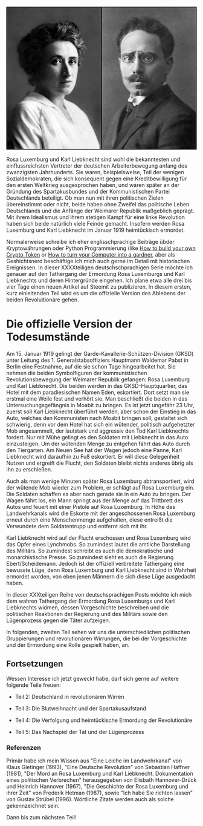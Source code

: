 ![Rosa und Karl](https://raw.githubusercontent.com/SmokinCaterpillar/blog/master/2017_01_19_rosa_luxemburg/rosa-karl.jpg)

Rosa Luxemburg und Karl Liebknecht sind wohl die bekanntesten und einflussreichsten Vertreter der deutschen Arbeiterbewegung anfang des zwanzigsten Jahrhunderts. Sie waren, beispielsweise, Teil der wenigen Sozialdemokraten, die sich konsequent gegen eine Kreditbewilligung für den ersten Weltkrieg ausgesprochen haben, und waren später an der Gründung des Spartakusbundes und der Kommunistischen Partei Deutschlands beteiligt. Ob man nun mit ihren politischen Zielen übereinstimmt oder nicht, beide haben ohne Zweifel das politische Leben Deutschlands und die Anfänge der Weimarer Republik maßgeblich geprägt. Mit ihrem Idealismus und ihrem stetigen Kampf für eine linke Revolution haben sich beide natürlich viele Feinde gemacht. Insofern werden Rosa Luxemburg und Karl Liebknecht im Januar 1919 heimtückisch ermordet.

Normalerweise schreibe ich eher englisschprachige Beiträge übder Kryptowährungen oder Python Programmierung (like [How to build your own Crypto Token](https://steemit.com/ethereum/@smcaterpillar/itchy-and-scratchy-ether-how-to-create-your-own-cryptocurrency-on-top-of-ethereum) or [How to turn your Computer into a gardner](https://steemit.com/science/@smcaterpillar/l-systems-how-your-computer-grows-flowers-and-trees-free-turtle-inside), aber als Geshichtsnerd beschäftige ich mich auch gerne im Detail mit historischen Ereignissen. In dieser XXXXteiligen deutschschprachigen Serie möchte ich genauer auf den Tathergang der Ermordung Rosa Luxemburgs und Karl Liebknechts und deren Hintergründe eingehen. Ich plane etwa alle drei bis vier Tage einen neuen Artikel auf Steemit zu publizieren. In diesem ersten, kurz einleitenden Teil wird es um die offizielle Version des Ablebens der beiden Revoluitionäre gehen.


# Die offizielle Version der Todesumstände

Am 15. Januar 1919 gelingt der Garde-Kavallerie-Schützen-Division (GKSD) unter Leitung des 1. Generalstabsoffiziers Hauptmann Waldemar Pabst in Berlin eine Festnahme, auf die sie schon Tage hingearbeitet hat. Sie nehmen die beiden Symbolfiguren der kommunistischen Revolutionsbewegung der Weimarer Republik gefangen: Rosa Luxemburg und Karl Liebknecht. Die beiden werden in das GKSD-Hauptquartier, das Hotel mit dem paradiesischen Namen Eden, eskortiert. Dort setzt man sie erstmal eine Weile fest und verhört sie. Man beschließt die beiden in das Untersuchungsgefängnis in Moabit zu bringen. Es ist jetzt ungefähr 23 Uhr, zuerst soll Karl Liebknecht überführt werden, aber schon der Einstieg in das Auto, welches den Kommunisten nach Moabit bringen soll, gestaltet sich schwierig, denn vor dem Hotel hat sich ein wütender, politisch aufgehetzter Mob angesammelt, der lautstark und aggressiv den Tod Karl Liebknechts fordert. Nur mit Mühe gelingt es den Soldaten mit Liebknecht in das Auto einzusteigen. Um der wütenden Menge zu entgehen fährt das Auto durch den Tiergarten. Am Neuen See hat der Wagen jedoch eine Panne, Karl Liebknecht wird daraufhin zu Fuß eskortiert. Er will diese Gelegenheit Nutzen und ergreift die Flucht, den Soldaten bleibt nichts anderes übrig als ihn zu erschießen.

Auch als man wenige Minuten später Rosa Luxemburg abtransportiert, wird der wütende Mob wieder zum Problem, er schlägt auf Rosa Luxemburg ein. Die Soldaten schaffen es aber noch gerade sie in ein Auto zu bringen. Der Wagen fährt los, ein Mann springt aus der Menge auf das Trittbrett des Autos und feuert mit einer Pistole auf Rosa Luxemburg. In Höhe des Landwehrkanals wird die Eskorte mit der angeschossenen Rosa Luxemburg erneut durch eine Menschenmenge aufgehalten, diese entreißt die Verwundete dem Soldatentrupp und entfernt sich mit ihr.

Karl Liebknecht wird auf der Flucht erschossen und Rosa Luxemburg wird das Opfer eines Lynchmobs.
So zumindest lautet die amtliche Darstellung des Militärs. So zumindest schreibt es auch die demokratische und monarchistische Presse. So zumindest sieht es auch die Regierung Ebert/Scheidemann.
Jedoch ist der offiziell verbreitete Tathergang eine bewusste Lüge, denn Rosa Luxemburg und Karl Liebknecht sind in Wahrheit ermordet worden, von eben jenen Männern die sich diese Lüge ausgedacht haben.

In dieser XXXteiligen Reihe von deutschsprachigen Posts möchte ich mich dem wahren Tathergang der Ermordung Rosa Luxemburgs und Karl Liebknechts widmen, dessen Vorgeschichte beschreiben und die politischen Reaktionen der Regierung und des Militärs sowie den Lügenprozess gegen die Täter aufzeigen.

In folgenden, zweiten Teil sehen wir uns die unterschiedlichen politischen Gruppierungen und revolutionären Wirrungen, die bei der Vorgeschichte und der Ermordung eine Rolle gespielt haben, an.

## Fortsetzungen

Wessen Interesse ich jetzt geweckt habe, darf sich gerne auf weitere folgende Teile freuen:

* Teil 2: Deutschland in revolutionären Wirren

* Teil 3: Die Blutweihnacht und der Spartakusaufstand

* Teil 4: Die Verfolgung und heimtückische Ermordung der Revolutionäre

* Teil 5: Das Nachspiel der Tat und der Lügenprozess

### Referenzen

Primär habe ich mein Wissen aus "Eine Leiche im Landwehrkanal" von Klaus Gietinger (1993), "Eine Deutsche Revolution" von Sebastian Haffner (1981), "Der Mord an Rosa Luxemburg und Karl Liebknecht. Dokumentation eines politischen Verbrechen" herausgegeben von Elisbath Hannover-Drück und Heinrich Hannover (1967), "Die Geschichte der Rosa Luxemburg und ihrer Zeit" von Frederik Hetman (1987), sowie "Ich habe Sie richten lassen" von Gustav Strübel (1996). Wörtliche Zitate werden auch als solche gekennzeichnet sein.

Dann bis zum nächsten Teil!


